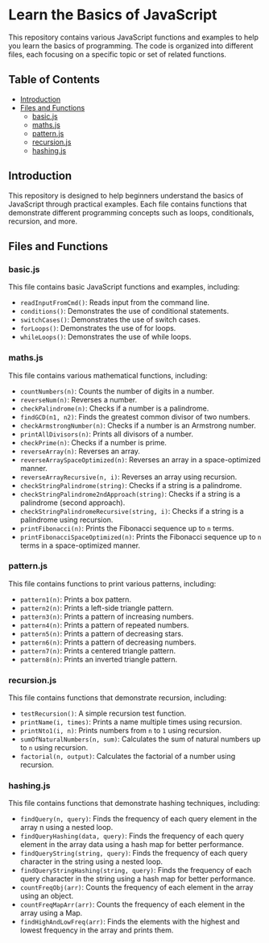 # Learn the Basics of JavaScript

This repository contains various JavaScript functions and examples to help you learn the basics of programming. The code is organized into different files, each focusing on a specific topic or set of related functions.

## Table of Contents

- [Introduction](#introduction)
- [Files and Functions](#files-and-functions)
  - [basic.js](#basicjs)
  - [maths.js](#mathsjs)
  - [pattern.js](#patternjs)
  - [recursion.js](#recursionjs)
  - [hashing.js](#hashingjs)

## Introduction

This repository is designed to help beginners understand the basics of JavaScript through practical examples. Each file contains functions that demonstrate different programming concepts such as loops, conditionals, recursion, and more.

## Files and Functions

### basic.js

This file contains basic JavaScript functions and examples, including:

- `readInputFromCmd()`: Reads input from the command line.
- `conditions()`: Demonstrates the use of conditional statements.
- `switchCases()`: Demonstrates the use of switch cases.
- `forLoops()`: Demonstrates the use of for loops.
- `whileLoops()`: Demonstrates the use of while loops.

### maths.js

This file contains various mathematical functions, including:

- `countNumbers(n)`: Counts the number of digits in a number.
- `reverseNum(n)`: Reverses a number.
- `checkPalindrome(n)`: Checks if a number is a palindrome.
- `findGCD(n1, n2)`: Finds the greatest common divisor of two numbers.
- `checkArmstrongNumber(n)`: Checks if a number is an Armstrong number.
- `printAllDivisors(n)`: Prints all divisors of a number.
- `checkPrime(n)`: Checks if a number is prime.
- `reverseArray(n)`: Reverses an array.
- `reverseArraySpaceOptimized(n)`: Reverses an array in a space-optimized manner.
- `reverseArrayRecursive(n, i)`: Reverses an array using recursion.
- `checkStringPalindrome(string)`: Checks if a string is a palindrome.
- `checkStringPalindrome2ndApproach(string)`: Checks if a string is a palindrome (second approach).
- `checkStringPalindromeRecursive(string, i)`: Checks if a string is a palindrome using recursion.
- `printFibonacci(n)`: Prints the Fibonacci sequence up to `n` terms.
- `printFibonacciSpaceOptimized(n)`: Prints the Fibonacci sequence up to `n` terms in a space-optimized manner.

### pattern.js

This file contains functions to print various patterns, including:

- `pattern1(n)`: Prints a box pattern.
- `pattern2(n)`: Prints a left-side triangle pattern.
- `pattern3(n)`: Prints a pattern of increasing numbers.
- `pattern4(n)`: Prints a pattern of repeated numbers.
- `pattern5(n)`: Prints a pattern of decreasing stars.
- `pattern6(n)`: Prints a pattern of decreasing numbers.
- `pattern7(n)`: Prints a centered triangle pattern.
- `pattern8(n)`: Prints an inverted triangle pattern.

### recursion.js

This file contains functions that demonstrate recursion, including:

- `testRecursion()`: A simple recursion test function.
- `printName(i, times)`: Prints a name multiple times using recursion.
- `printNto1(i, n)`: Prints numbers from `n` to `1` using recursion.
- `sumOfNaturalNumbers(n, sum)`: Calculates the sum of natural numbers up to `n` using recursion.
- `factorial(n, output)`: Calculates the factorial of a number using recursion.

### hashing.js

This file contains functions that demonstrate hashing techniques, including:

- `findQuery(n, query)`: Finds the frequency of each query element in the array n using a nested loop.
- `findQueryHashing(data, query)`: Finds the frequency of each query element in the array data using a hash map for better performance.
- `findQueryString(string, query)`: Finds the frequency of each query character in the string using a nested loop.
- `findQueryStringHashing(string, query)`: Finds the frequency of each query character in the string using a hash map for better performance.
- `countFreqObj(arr)`: Counts the frequency of each element in the array using an object.
- `countFreqMapArr(arr)`: Counts the frequency of each element in the array using a Map.
- `findHighAndLowFreq(arr)`: Finds the elements with the highest and lowest frequency in the array and prints them.
